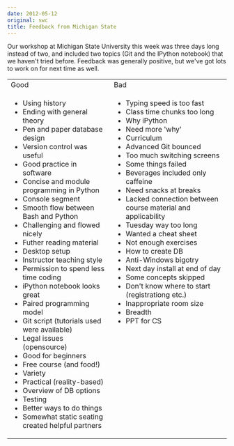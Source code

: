 ```yaml
---
date: 2012-05-12
original: swc
title: Feedback from Michigan State
---
```

<p>Our workshop at Michigan State University this week was three days long instead of two, and included two topics (Git and the IPython notebook) that we haven't tried before.  Feedback was generally positive, but we've got lots to work on for next time as well.</p>
<table class="centered">
<tbody>
<tr>
<td valign="top">Good</td>
<td valign="top">Bad</td>
</tr>
<tr>
<td valign="top">
<ul>
<li>Using history</li>
<li>Ending with general theory</li>
<li>Pen and paper database design</li>
<li>Version control was useful</li>
<li>Good practice in software</li>
<li>Concise and module programming in Python</li>
<li>Console segment</li>
<li>Smooth flow between Bash and Python</li>
<li>Challenging and flowed nicely</li>
<li>Futher reading material</li>
<li>Desktop setup</li>
<li>Instructor teaching style</li>
<li>Permission to spend less time coding</li>
<li>iPython notebook looks great</li>
<li>Paired programming model</li>
<li>Git script (tutorials used were available)</li>
<li>Legal issues (opensource)</li>
<li>Good for beginners</li>
<li>Free course (and food!)</li>
<li>Variety</li>
<li>Practical (reality-based)</li>
<li>Overview of DB options</li>
<li>Testing</li>
<li>Better ways to do things</li>
<li>Somewhat static seating created helpful partners</li>
</ul>
</td>
<td valign="top">
<ul>
<li>Typing speed is too fast</li>
<li>Class time chunks too long</li>
<li>Why iPython</li>
<li>Need more 'why'</li>
<li>Curriculum</li>
<li>Advanced Git bounced</li>
<li>Too much switching screens</li>
<li>Some things failed</li>
<li>Beverages included only caffeine</li>
<li>Need snacks at breaks</li>
<li>Lacked connection between course material and applicability</li>
<li>Tuesday way too long</li>
<li>Wanted a cheat sheet</li>
<li>Not enough exercises</li>
<li>How to create DB</li>
<li>Anti-Windows bigotry</li>
<li>Next day install at end of day</li>
<li>Some concepts skipped</li>
<li>Don't know where to start (registrationg etc.)</li>
<li>Inappropriate room size</li>
<li>Breadth</li>
<li>PPT for CS</li>
</ul>
</td>
</tr>
</tbody>
</table>
